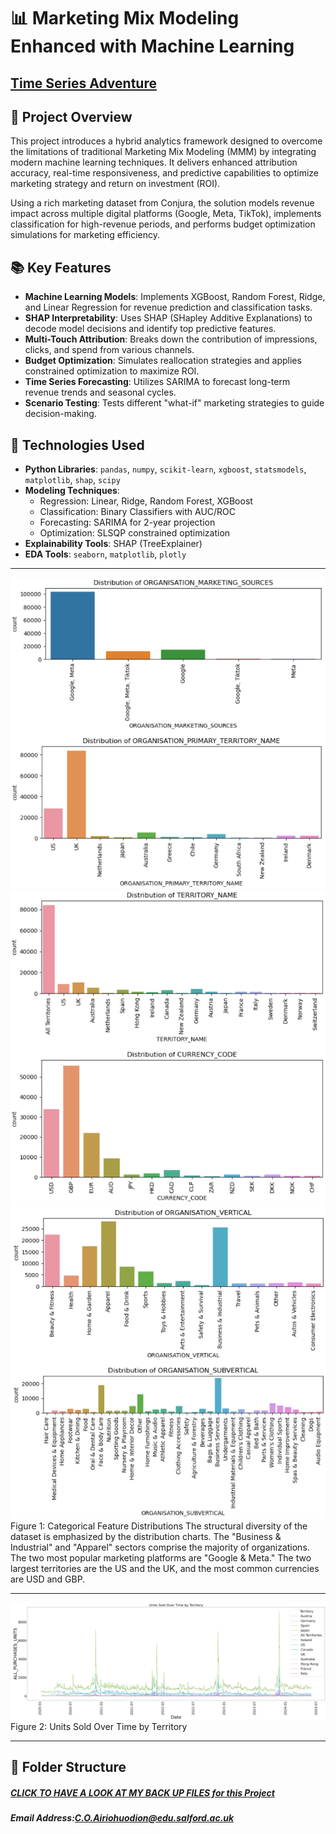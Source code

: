 # 📊 Marketing Mix Modeling Enhanced with Machine Learning

## [Time Series Adventure](https://github.com/clembrain/Marketing-Mix-Modeling-Approaches) 

## 🚀 Project Overview

This project introduces a hybrid analytics framework designed to overcome the limitations of traditional Marketing Mix Modeling (MMM) by integrating modern machine learning techniques. It delivers enhanced attribution accuracy, real-time responsiveness, and predictive capabilities to optimize marketing strategy and return on investment (ROI).

Using a rich marketing dataset from Conjura, the solution models revenue impact across multiple digital platforms (Google, Meta, TikTok), implements classification for high-revenue periods, and performs budget optimization simulations for marketing efficiency.

## 📚 Key Features

- **Machine Learning Models**: Implements XGBoost, Random Forest, Ridge, and Linear Regression for revenue prediction and classification tasks.
- **SHAP Interpretability**: Uses SHAP (SHapley Additive Explanations) to decode model decisions and identify top predictive features.
- **Multi-Touch Attribution**: Breaks down the contribution of impressions, clicks, and spend from various channels.
- **Budget Optimization**: Simulates reallocation strategies and applies constrained optimization to maximize ROI.
- **Time Series Forecasting**: Utilizes SARIMA to forecast long-term revenue trends and seasonal cycles.
- **Scenario Testing**: Tests different "what-if" marketing strategies to guide decision-making.

## 🧪 Technologies Used

- **Python Libraries**: `pandas`, `numpy`, `scikit-learn`, `xgboost`, `statsmodels`, `matplotlib`, `shap`, `scipy`
- **Modeling Techniques**:
  - Regression: Linear, Ridge, Random Forest, XGBoost
  - Classification: Binary Classifiers with AUC/ROC
  - Forecasting: SARIMA for 2-year projection
  - Optimization: SLSQP constrained optimization
- **Explainability Tools**: SHAP (TreeExplainer)
- **EDA Tools**: `seaborn`, `matplotlib`, `plotly`

---

![Categorical Feature ](/Project_files/1.png)
![Categorical Feature ](/Project_files/2.png)
![Categorical Feature ](/Project_files/3.png)
Figure 1: Categorical Feature Distributions
The structural diversity of the dataset is emphasized by the distribution charts. The "Business & Industrial" and "Apparel" sectors comprise the majority of organizations. The two most popular marketing platforms are "Google & Meta." The two largest territories are the US and the UK, and the most common currencies are USD and GBP.

---

![Categorical Feature ](/Project_files/4.png)
Figure 2: Units Sold Over Time by Territory

---

## 📁 Folder Structure


##### [CLICK TO HAVE A LOOK AT MY BACK UP FILES for this Project](https://github.com/clembrain/Marketing-Mix-Modeling-Approaches)
##### Email Address:C.O.Airiohuodion@edu.salford.ac.uk

